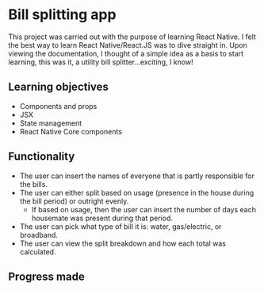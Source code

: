 # Bill splitting app

This project was carried out with the purpose of learning React Native.
I felt the best way to learn React Native/React.JS was to dive straight in. Upon viewing the documentation, I thought of a simple idea as a basis to start learning, this was it, a utility bill splitter...exciting, I know!

## Learning objectives

+ Components and props
+ JSX
+ State management
+ React Native Core components

## Functionality

+ The user can insert the names of everyone that is partly responsible for the bills.
+ The user can either split based on usage (presence in the house during the bill period) or outright evenly.
  + If based on usage, then the user can insert the number of days each housemate was present during that period. 
+ The user can pick what type of bill it is: water, gas/electric, or broadband.
+ The user can view the split breakdown and how each total was calculated.



## Progress made

